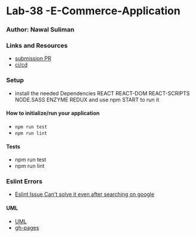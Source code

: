 # Lab-38 -E-Commerce-Application

### Author: Nawal Suliman 

### Links and Resources
- [submission PR](https://github.com/401-advanced-javascript-Nawal/Lab-36-E-Commerce-Application/pull/1)
- [ci/cd](https://github.com/401-advanced-javascript-Nawal/Lab-36-E-Commerce-Application/actions)

### Setup
- install the needed Dependencies REACT REACT-DOM REACT-SCRIPTS NODE.SASS ENZYME REDUX and use npm START to run it 

#### How to initialize/run your application 
- `npm run test`
- `npm run lint` 

#### Tests
- npm run test  
- npm run lint 

### Eslint Errors 
- [Eslint Issue Can't solve it even after searching on google](https://github.com/401-advanced-javascript-Nawal/Lab-36-E-Commerce-Application/blob/app-state-redux/eslinterror.PNG)

#### UML
- [UML](https://github.com/401-advanced-javascript-Nawal/Lab-36-E-Commerce-Application/blob/app-state-redux/20200309_052235.jpg)
- [gh-pages](https://401-advanced-javascript-nawal.github.io/Lab-36-E-Commerce-Application/)
